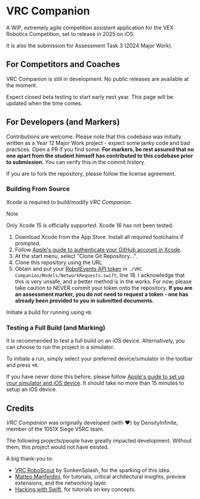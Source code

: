 # VRC Companion

A WIP, extremely agile competition assistant application for the VEX Robotics Competition, set to release in 2025 on iOS.

It is also the submission for Assessment Task 3 (2024 Major Work).

## For Competitors and Coaches

VRC Companion is still in development. No public releases are available at the moment.

Expect closed beta testing to start early next year. This page will be updated when the time comes.

## For Developers (and Markers)

Contributions are welcome. Please note that this codebase was initially written as a Year 12 Major Work project - expect some janky code and bad practices. Open a PR if you find some. **For markers, be rest assured that no one apart from the student himself has contributed to this codebase prior to submission.** You can verify this in the commit history.

If you are to fork the repository, please follow the license agreement.

### Building From Source

Xcode is required to build/modify *VRC Companion*.

> [!NOTE]
> Only Xcode 15 is officially supported. Xcode 16 has not been tested.

1. Download Xcode from the App Store. Install all required toolchains if prompted.
2. Follow [Apple's guide to authenticate your GitHub account in Xcode](https://developer.apple.com/documentation/xcode/configuring-your-xcode-project-to-use-source-control#Get-a-project-from-a-remote-repository).
3. At the start menu, select "Clone Git Repository...".
4. Clone this repository using the URL.
5. Obtain and put your [RobotEvents API token](https://www.robotevents.com/api/v2/) in `./VRC Companion/Models/NetworkRequests.swift`, line 18. I acknowledge that this is very unsafe, and a better method is in the works. For now, please take caution to NEVER commit your token onto the repository. **If you are an assessment marker, you do not need to request a token - one has already been provided to you in submitted documents.**

Initiate a build for running using `⌘B`.

### Testing a Full Build (and Marking)

It is recommended to test a full build on an iOS device. Alternatively, you can choose to run the project in a simulator.

To initiate a run, simply select your preferred device/simulator in the toolbar and press `⌘R`.

If you have never done this before, please follow [Apple's guide to set up your simulator and iOS device](https://developer.apple.com/documentation/xcode/running-your-app-in-simulator-or-on-a-device). It should take no more than 15 minutes to setup an iOS device.

## Credits

*VRC Companion* was originally developed (with ♥︎) by DensityInfinite, member of the 1051X Siege V5RC team.

The following projects/people have greatly impacted development. Without them, this project would not have existed.

A big thank-you to:

- [VRC RoboScout](https://github.com/SunkenSplash/VRC-RoboScout) by SunkenSplash, for the sparking of this idea.
- [Matteo Manferdini](https://matteomanferdini.com), for tutorials, critical architectural insights, preview extensions, and the networking layer.
- [Hacking with Swift](https://www.hackingwithswift.com), for tutorials on key concepts.
